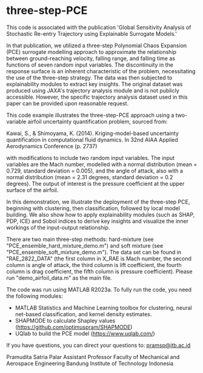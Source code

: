 # three-step-PCE
This code is associated with the publication 'Global Sensitivity Analysis of Stochastic Re-entry Trajectory using Explainable Surrogate Models.'

In that publication, we utilized a three-step Polynomial Chaos Expansion (PCE) surrogate modelling approach to approximate the relationship between ground-reaching velocity, falling range, and falling time as functions of seven random input variables. The discontinuity in the response surface is an inherent characteristic of the problem, necessitating the use of the three-step strategy. The data was then subjected to explainability modules to extract key insights. The original dataset was produced using JAXA's trajectory analysis module and is not publicly accessible. However, the specific trajectory analysis dataset used in this paper can be provided upon reasonable request.

This code example illustrates the three-step-PCE approach using a two-variable airfoil uncertainty quantification problem, sourced from:

Kawai, S., & Shimoyama, K. (2014). Kriging-model-based uncertainty quantification in computational fluid dynamics. In 32nd AIAA Applied Aerodynamics Conference (p. 2737)

with modifications to include two random input variables. The input variables are the Mach number, modelled with a normal distribution (mean = 0.729, standard deviation = 0.005), and the angle of attack, also with a normal distribution (mean = 2.31 degrees, standard deviation = 0.2 degrees). The output of interest is the pressure coefficient  at the upper surface of the airfoil. 

In this demonstration, we illustrate the deployment of the three-step PCE, beginning with clustering, then classification, followed by local model building. We also show how to apply explainability modules (such as SHAP, PDP, ICE) and Sobol indices to derive key insights and visualize the inner workings of the input-output relationship.

There are two main three-step methods: hard-mixture (see "PCE_ensemble_hard_mixture_demo.m") and soft mixture (see "PCE_ensemble_soft_mixture_demo.m"). The data set can be found in "RAE_2822_DATA" (the first column in X_RAE is Mach number, the second column is angle of attack, the third column is lift coefficient, the fourth column is drag coefficient, the fifth column is pressure coefficient). Please run "demo_airfoil_data.m" as the main file.

The code was run using MATLAB R2023a. To fully run the code, you need the following modules:
- MATLAB Statistics and Machine Learning toolbox for clustering, neural net-based classification, and kernel density estimates.
- SHAPMODE to calculate Shapley values (https://github.com/optimuspram/SHAPMODE)
- UQlab to build the PCE model (https://www.uqlab.com/)

If you have questions, you can direct your questions to: pramsp@itb.ac.id

Pramudita Satria Palar
Assistant Professor 
Faculty of Mechanical and Aerospace Engineering 
Bandung Institute of Technology Indonesia
